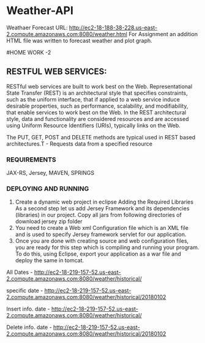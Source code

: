 # Weather-API

Weathaer Forecast URL: http://ec2-18-188-38-228.us-east-2.compute.amazonaws.com:8080/weather.html
For Assignment an addition HTML file was written to forecast weather and plot graph.


#HOME WORK -2


## RESTFUL WEB SERVICES:
RESTful web services are built to work best on the Web. Representational State Transfer (REST) is an architectural style that specifies constraints, such as the uniform interface, that if applied to a web service induce desirable properties, such as performance, scalability, and modifiability, that enable services to work best on the Web. In the REST architectural style, data and functionality are considered resources and are accessed using Uniform Resource Identifiers (URIs), typically links on the Web. 


The PUT, GET, POST and DELETE methods are typical used in REST based architectures.T - Requests data from a specified resource

### REQUIREMENTS
JAX-RS, Jersey, MAVEN, SPRINGS

### DEPLOYING AND RUNNING
1. Create a dynamic web project in eclipse
Adding the Required Libraries
As a second step let us add Jersey Framework and its dependencies (libraries) in our project. Copy all jars from following directories of download jersey zip folder
2. You need to create a Web xml Configuration file which is an XML file and is used to specify Jersey framework servlet for our application.
3. Once you are done with creating source and web configuration files, you are ready for this step which is compiling and running your program. To do this, using Eclipse, export your application as a war file and deploy the same in tomcat.

 All Dates                 - http://ec2-18-219-157-52.us-east-2.compute.amazonaws.com:8080/weather/historical/   

specific date - http://ec2-18-219-157-52.us-east-2.compute.amazonaws.com:8080/weather/historical/20180102   

Insert info.  date   - http://ec2-18-219-157-52.us-east-2.compute.amazonaws.com:8080/weather/historical/   

Delete info. date   - http://ec2-18-219-157-52.us-east-2.compute.amazonaws.com:8080/weather/historical/20180102 

